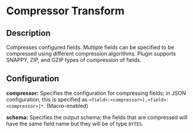 # Compressor Transform


Description
-----------
Compresses configured fields. Multiple fields can be specified to be compressed using different compression algorithms.
Plugin supports SNAPPY, ZIP, and GZIP types of compression of fields.


Configuration
-------------
**compressor:** Specifies the configuration for compressing fields; in JSON configuration, 
this is specified as ``<field>:<compressor>[,<field>:<compressor>]*``. (Macro-enabled)

**schema:** Specifies the output schema; the fields that are compressed will have the same field name 
but they will be of type ``BYTES``.
